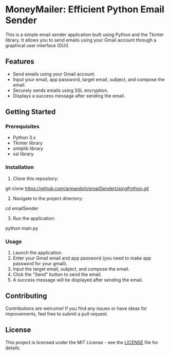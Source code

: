 # MoneyMailer: Efficient Python Email Sender

This is a simple email sender application built using Python and the Tkinter library. It allows you to send emails using your Gmail account through a graphical user interface (GUI).

## Features

- Send emails using your Gmail account.
- Input your email, app password, target email, subject, and compose the email.
- Securely sends emails using SSL encryption.
- Displays a success message after sending the email.

## Getting Started

### Prerequisites

- Python 3.x
- Tkinter library
- smtplib library
- ssl library

### Installation

1. Clone this repository:

git clone https://github.com/armandvh/emailSenderUsingPython.git


2. Navigate to the project directory:

cd emailSender

3. Run the application:

python main.py


### Usage

1. Launch the application.
2. Enter your Gmail email and app password (you need to make app password for your gmail).
3. Input the target email, subject, and compose the email.
4. Click the "Send" button to send the email.
5. A success message will be displayed after sending the email.

## Contributing

Contributions are welcome! If you find any issues or have ideas for improvements, feel free to submit a pull request.

## License

This project is licensed under the MIT License - see the [LICENSE](LICENCE) file for details.




